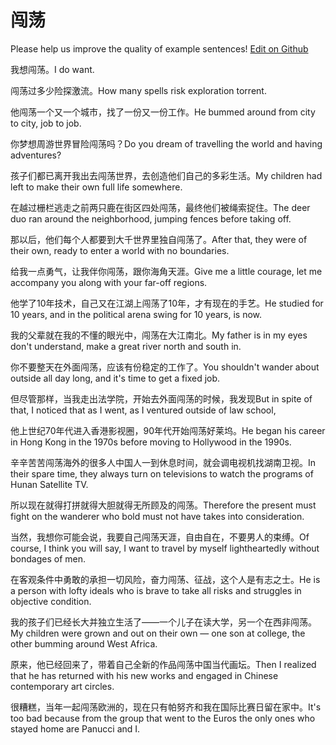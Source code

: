 # 闯荡

Please help us improve the quality of example sentences! [Edit on Github](https://github.com/jiyushe/jiyu-example-sentence-source/blob/main/chinese/chuangdang.md)

<p><span class="chinese">我想闯荡。</span><span class="english">I do want.</span></p>

<p><span class="chinese">闯荡过多少险探激流。</span><span class="english">How many spells risk exploration torrent.</span></p>

<p><span class="chinese">他闯荡一个又一个城市，找了一份又一份工作。</span><span class="english">He bummed around from city to city, job to job.</span></p>

<p><span class="chinese">你梦想周游世界冒险闯荡吗？</span><span class="english">Do you dream of travelling the world and having adventures?</span></p>

<p><span class="chinese">孩子们都已离开我出去闯荡世界，去创造他们自己的多彩生活。</span><span class="english">My children had left to make their own full life somewhere.</span></p>

<p><span class="chinese">在越过栅栏逃走之前两只鹿在街区四处闯荡，最终他们被绳索捉住。</span><span class="english">The deer duo ran around the neighborhood, jumping fences before taking off.</span></p>

<p><span class="chinese">那以后，他们每个人都要到大千世界里独自闯荡了。</span><span class="english">After that, they were of their own, ready to enter a world with no boundaries.</span></p>

<p><span class="chinese">给我一点勇气，让我伴你闯荡，跟你海角天涯。</span><span class="english">Give me a little courage, let me accompany you along with your far-off regions.</span></p>

<p><span class="chinese">他学了10年技术，自己又在江湖上闯荡了10年，才有现在的手艺。</span><span class="english">He studied for 10 years, and in the political arena swing for 10 years, is now.</span></p>

<p><span class="chinese">我的父辈就在我的不懂的眼光中，闯荡在大江南北。</span><span class="english">My father is in my eyes don't understand, make a great river north and south in.</span></p>

<p><span class="chinese">你不要整天在外面闯荡，应该有份稳定的工作了。</span><span class="english">You shouldn't wander about outside all day long, and it's time to get a fixed job.</span></p>

<p><span class="chinese">但尽管那样，当我走出法学院，开始去外面闯荡的时候，我发现</span><span class="english">But in spite of that, I noticed that as I went, as I ventured outside of law school,</span></p>

<p><span class="chinese">他上世纪70年代进入香港影视圈，90年代开始闯荡好莱坞。</span><span class="english">He began his career in Hong Kong in the 1970s before moving to Hollywood in the 1990s.</span></p>

<p><span class="chinese">辛辛苦苦闯荡海外的很多人中国人一到休息时间，就会调电视机找湖南卫视。</span><span class="english">In their spare time, they always turn on televisions to watch the programs of Hunan Satellite TV.</span></p>

<p><span class="chinese">所以现在就得打拼就得大胆就得无所顾及的闯荡。</span><span class="english">Therefore the present must fight on the wanderer who bold must not have takes into consideration.</span></p>

<p><span class="chinese">当然，我想你可能会说，我要自己闯荡天涯，自由自在，不要男人的束缚。</span><span class="english">Of course, I think you will say, I want to travel by myself lightheartedly without bondages of men.</span></p>

<p><span class="chinese">在客观条件中勇敢的承担一切风险，奋力闯荡、征战，这个人是有志之士。</span><span class="english">He is a person with lofty ideals who is brave to take all risks and struggles in objective condition.</span></p>

<p><span class="chinese">我的孩子们已经长大并独立生活了——一个儿子在读大学，另一个在西非闯荡。</span><span class="english">My children were grown and out on their own — one son at college, the other bumming around West Africa.</span></p>

<p><span class="chinese">原来，他已经回来了，带着自己全新的作品闯荡中国当代画坛。</span><span class="english">Then I realized that he has returned with his new works and engaged in Chinese contemporary art circles.</span></p>

<p><span class="chinese">很糟糕，当年一起闯荡欧洲的，现在只有帕努齐和我在国际比赛日留在家中。</span><span class="english">It's too bad because from the group that went to the Euros the only ones who stayed home are Panucci and I.</span></p>

